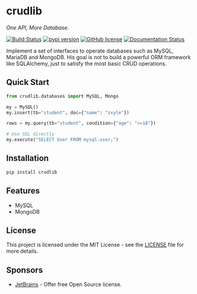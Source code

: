 # crudlib
*One API, More Database.*

[![Build Status](https://travis-ci.org/zxyle/crudlib.svg?branch=master)](https://travis-ci.org/zxyle/crudlib)
[![pypi version](https://img.shields.io/pypi/v/crudlib.svg)](https://pypi.org/project/crudlib/)
[![GitHub license](https://img.shields.io/github/license/zxyle/crudlib.svg)](https://github.com/zxyle/crudlib/blob/master/LICENSE)
[![Documentation Status](https://readthedocs.org/projects/crudlib/badge/?version=latest)](https://crudlib.readthedocs.io/en/latest/?badge=latest)

Implement a set of interfaces to operate databases such as MySQL, MariaDB and MongoDB.
His goal is not to build a powerful ORM framework like SQLAlchemy,
just to satisfy the most basic CRUD operations.

## Quick Start
```python
from crudlib.databases import MySQL, Mongo

my = MySQL()
my.insert(tb="student", doc={"name": "zxyle"})

rows = my.query(tb="student", condition={"age": ">=18"})

# Use SQL directly
my.execute("SELECT User FROM mysql.user;")
```

## Installation
```bash
pip install crudlib
```

## Features
* MySQL
* MongoDB


## License
This project is licensed under the MIT License - see the [LICENSE](./LICENSE) file for more details.

## Sponsors
* [JetBrains](https://www.jetbrains.com/) - Offer free Open Source license.
